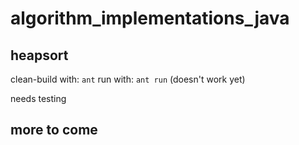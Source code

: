 # algorithm_implementations_java

## heapsort
clean-build with: `ant`
run with: `ant run` (doesn't work yet)

needs testing

## more to come
